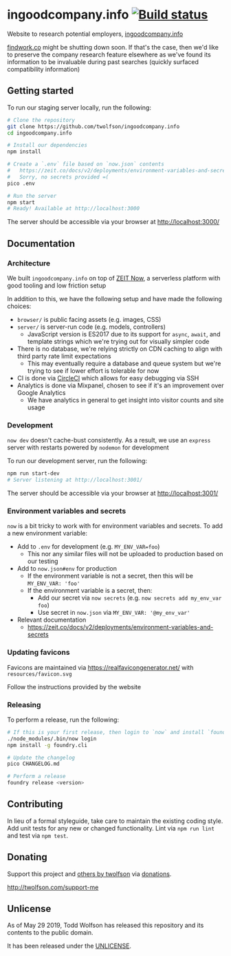 # ingoodcompany.info [![Build status](https://circleci.com/gh/twolfson/ingoodcompany.info/tree/master.svg?style=svg)](https://circleci.com/gh/twolfson/ingoodcompany.info/tree/master)

Website to research potential employers, [ingoodcompany.info][]

[findwork.co][] might be shutting down soon. If that's the case, then we'd like to preserve the company research feature elsewhere as we've found its information to be invaluable during past searches (quickly surfaced compatibility information)

[ingoodcompany.info]: https://ingoodcompany.info/
[findwork.co]: https://findwork.co/

## Getting started
To run our staging server locally, run the following:

```bash
# Clone the repository
git clone https://github.com/twolfson/ingoodcompany.info
cd ingoodcompany.info

# Install our dependencies
npm install

# Create a `.env` file based on `now.json` contents
#   https://zeit.co/docs/v2/deployments/environment-variables-and-secrets
#   Sorry, no secrets provided =(
pico .env

# Run the server
npm start
# Ready! Available at http://localhost:3000
```

The server should be accessible via your browser at <http://localhost:3000/>

## Documentation
### Architecture
We built `ingoodcompany.info` on top of [ZEIT Now][], a serverless platform with good tooling and low friction setup

In addition to this, we have the following setup and have made the following choices:

- `browser/` is public facing assets (e.g. images, CSS)
- `server/` is server-run code (e.g. models, controllers)
  - JavaScript version is ES2017 due to its support for `async`, `await`, and template strings which we're trying out for visually simpler code
- There is no database, we're relying strictly on CDN caching to align with third party rate limit expectations
  - This may eventually require a database and queue system but we're trying to see if lower effort is tolerable for now
- CI is done via [CircleCI][] which allows for easy debugging via SSH
- Analytics is done via Mixpanel, chosen to see if it's an improvement over Google Analytics
  - We have analytics in general to get insight into visitor counts and site usage

[ZEIT Now]: https://zeit.co/now
[CircleCI]: http://circleci.com/

### Development
`now dev` doesn't cache-bust consistently. As a result, we use an `express` server with restarts powered by `nodemon` for development

To run our development server, run the following:

```bash
npm run start-dev
# Server listening at http://localhost:3001/
```

The server should be accessible via your browser at <http://localhost:3001/>

### Environment variables and secrets
`now` is a bit tricky to work with for environment variables and secrets. To add a new environment variable:

- Add to `.env` for development (e.g. `MY_ENV_VAR=foo`)
  - This nor any similar files will not be uploaded to production based on our testing
- Add to `now.json#env` for production
  - If the environment variable is not a secret, then this will be `MY_ENV_VAR: 'foo'`
  - If the environment variable is a secret, then:
    - Add our secret via `now secrets` (e.g. `now secrets add my_env_var foo`)
    - Use secret in `now.json` via `MY_ENV_VAR: '@my_env_var'`
- Relevant documentation
  - https://zeit.co/docs/v2/deployments/environment-variables-and-secrets

### Updating favicons
Favicons are maintained via <https://realfavicongenerator.net/> with `resources/favicon.svg`

Follow the instructions provided by the website

### Releasing
To perform a release, run the following:

```bash
# If this is your first release, then login to `now` and install `foundry.cli`
./node_modules/.bin/now login
npm install -g foundry.cli

# Update the changelog
pico CHANGELOG.md

# Perform a release
foundry release <version>
```

## Contributing
In lieu of a formal styleguide, take care to maintain the existing coding style. Add unit tests for any new or changed functionality. Lint via `npm run lint` and test via `npm test`.

## Donating
Support this project and [others by twolfson][twolfson-projects] via [donations][twolfson-support-me].

<http://twolfson.com/support-me>

[twolfson-projects]: http://twolfson.com/projects
[twolfson-support-me]: http://twolfson.com/support-me

## Unlicense
As of May 29 2019, Todd Wolfson has released this repository and its contents to the public domain.

It has been released under the [UNLICENSE][].

[UNLICENSE]: UNLICENSE
